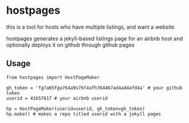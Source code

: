# hostpages 

this is a tool for  hosts who have multiple listings, and want a website

hostpages generates a jekyll-based  listings page for an airbnb host and optionally deploys it on github through github pages

## Usage
```
from hostpages import HostPageMaker

gh_token = 'fg7a65fga764a9s76f4afh764467ad4ad4afd4a' # your github token
userid = 41657617 # your airbnb userid

hp = HostPageMaker(userid=userid, gh_token=gh_token)
hp.make() # makes a repo titled userid with a jekyll pages
```
